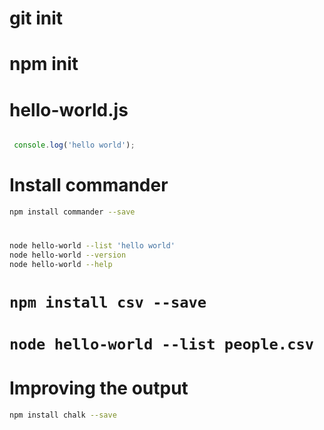 # git init

# npm init

# hello-world.js 
```javascript

 console.log('hello world'); 

 ```

# Install commander
```bash
npm install commander --save 
```

# 
```bash
node hello-world --list 'hello world' 
node hello-world --version 
node hello-world --help

```

# ``` npm install csv --save ```

# ``` node hello-world --list people.csv ```

# Improving the output

```bash
npm install chalk --save
```